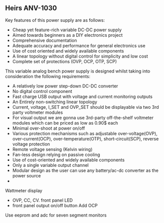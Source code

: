 
## Heirs ANV-1030
Key features of this power supply are as follows:
- Cheap yet feature-rich variable DC-DC power supply
- Aimed towards beginners as a DIY electronics project
- Comprehensive documentation 
- Adequate accuracy and performance for general electronics use
- Use of cost oriented and widely available components
- A linear topology without digital control for simplicity and low cost
- Complete set of protections (OVP, OCP, OTP, SCP)




This variable analog bench power supply is designed whilst taking into consideration the following requirements:
- A relatively low power step-down DC-DC converter
- No digital control component
- Fast charge USB output with voltage and current monitoring outputs
- An Entirely non-switching linear topology
- Current, voltage, I_SET and OVP_SET should be displayable via two 3rd party voltmeter modules
- For visual output we are gonna use 3rd-party off-the-shelf voltmeter modules which can be priced as low as 0.90$ each
- Minimal over-shoot at power on/off
- Various protection mechanisms such as adjustable over-voltage(OVP), over-current(OCP), over-temperature(OTP), short-circuit(SCP), reverse voltage protection
- Remote voltage sensing (Kelvin wiring)
- Fan-less design relying on passive cooling
- Use of cost-oriented and widely available components
- Only a single variable output channel
- Modular design as the user can use any battery/ac-dc converter as the power source
- 

Wattmeter display
- OVP, CC, CV.  front panel LED
- front panel output on/off button
Add OCP

Use eeprom and adc for seven segment monitors

